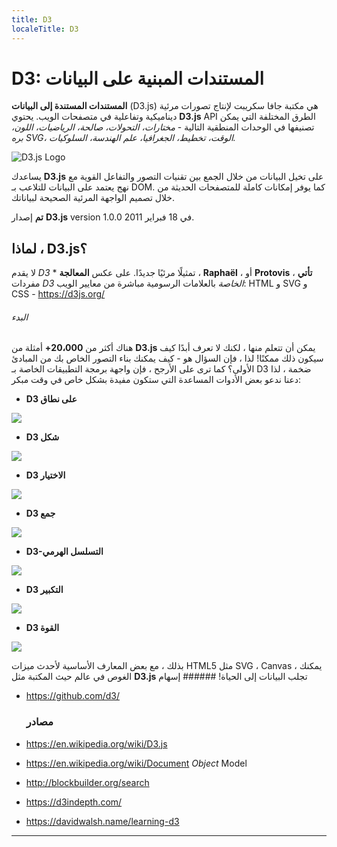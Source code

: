 ```yaml
---
title: D3
localeTitle: D3
---
```

# D3: المستندات المبنية على البيانات

**المستندات المستندة إلى البيانات** (D3.js) هي مكتبة جافا سكريبت لإنتاج تصورات مرئية ديناميكية وتفاعلية في متصفحات الويب. يحتوي **D3.js** API الطرق المختلفة التي يمكن تصنيفها في الوحدات المنطقية التالية - _مختارات،_ _التحولات،_ _صالحة،_ _الرياضيات،_ _اللون،_ _بره_ _SVG،_ _الوقت،_ _تخطيط،_ _الجغرافيا،_ _علم الهندسة،_ _السلوكيات._

![D3.js Logo](https://i2.wp.com/pbiswas101.files.wordpress.com/2018/07/d3.jpg?w=312&h=161)

يساعدك **D3.js** على تخيل البيانات من خلال الجمع بين تقنيات التصور والتفاعل القوية مع نهج يعتمد على البيانات للتلاعب بـ DOM. كما يوفر إمكانات كاملة للمتصفحات الحديثة من خلال تصميم الواجهة المرئية الصحيحة لبياناتك.

**تم** إصدار **D3.js** version 1.0.0 في 18 فبراير 2011.

## لماذا ، D3.js؟

لا يقدم _D3_ \* تمثيلًا مرئيًا جديدًا. على عكس **المعالجة** ، **Raphaël** ، أو **Protovis** ، **تأتي** مفردات _D3 الخاصة_ بالعلامات الرسومية مباشرة من معايير الويب: HTML و SVG و CSS - https://d3js.org/

###### البدء

هناك أكثر من **20،000+** أمثلة من **D3.js** يمكن أن تتعلم منها ، لكنك لا تعرف أبدًا كيف سيكون ذلك ممكنًا! لذا ، فإن السؤال هو - كيف يمكنك بناء التصور الخاص بك من المبادئ الأولى؟ كما ترى على الأرجح ، فإن واجهة برمجة التطبيقات الخاصة بـ D3 ضخمة ، لذا دعنا ندعو بعض الأدوات المساعدة التي ستكون مفيدة بشكل خاص في وقت مبكر:

*   **D3 على نطاق**

![](https://i0.wp.com/pbiswas101.files.wordpress.com/2018/07/scale.png?w=400&h=100)

*   **D3 شكل**

![](https://i0.wp.com/pbiswas101.files.wordpress.com/2018/07/shape.png?w=400&h=100)

*   **D3 الاختيار**

![](https://i0.wp.com/pbiswas101.files.wordpress.com/2018/07/selection.gif?w=400&h=100)

*   **D3 جمع**

![](https://i0.wp.com/pbiswas101.files.wordpress.com/2018/07/collection.png?w=400&h=100)

*   **D3-التسلسل الهرمي**

![](https://i2.wp.com/pbiswas101.files.wordpress.com/2018/07/hierarchy.png?w=400&h=100)

*   **D3 التكبير**

![](https://i1.wp.com/pbiswas101.files.wordpress.com/2018/07/zoom.gif?w=400&h=100)

*   **D3 القوة**

![](https://i1.wp.com/pbiswas101.files.wordpress.com/2018/07/force.gif?w=400&h=100)

بذلك ، مع بعض المعارف الأساسية لأحدث ميزات HTML5 مثل SVG ، Canvas ، يمكنك الغوص في عالم حيث المكتبة مثل **D3.js** تجلب البيانات إلى الحياة! ###### إسهام

*   https://github.com/d3/
    
    ### مصادر
    
*   https://en.wikipedia.org/wiki/D3.js
    
*   https://en.wikipedia.org/wiki/Document _Object_ Model
    
*   http://blockbuilder.org/search
    
*   https://d3indepth.com/
    
*   https://davidwalsh.name/learning-d3
    

* * *